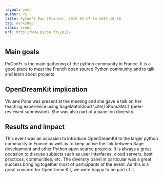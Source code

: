 ```yaml
---
layout: post
author: PS
title: PyConFr Pau (France), 2015-10-17 to 2015-10-18
tag: workshop
class: event
url: http://www.pycon.fr/2015/
---
```


## Main goals

 PyConFr is the main gathering of the python community in France. It is a good place to meet the 
French open source Python community and to talk and learn about projects.

## OpenDreamKit implication

 Viviane Pons was present at the meeting and she gave a talk
on her teaching experience using SageMathCloud \cite{15PonsSMC} (peer-reviewed submission). She was
also part of a panel on diversity. 

## Results and impact

 This event was an occasion to introduce OpenDreamKit to the larger python community in France as well as to
keep active the link between Sage development and other Python open source projects. It is always a great occasion to discuss subjects
 such as user interfaces, cloud servers, best practices, communities, etc. The diversity panel in particular was a great success bringing
 together most of participants of the event. As this is a great concern for OpenDreamKit, we were happy to be part of it.

